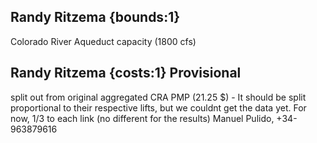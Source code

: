 ## Randy Ritzema {bounds:1} 
Colorado River Aqueduct capacity (1800 cfs)

## Randy Ritzema {costs:1} Provisional
split out from original aggregated CRA PMP (21.25 $) - It should be split proportional to their respective lifts, but we couldnt get the data yet. For now, 1/3 to each link (no different for the results)
Manuel Pulido, +34-963879616
